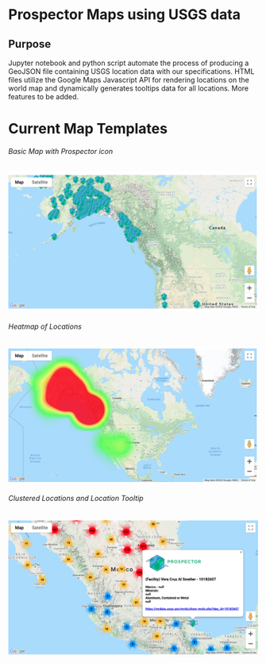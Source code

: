 # Prospector Maps using USGS data

## Purpose

Jupyter notebook and python script automate the process of producing a GeoJSON file containing USGS location data with our specifications. HTML files utilize the Google Maps Javascript API for rendering locations on the world map and dynamically generates tooltips data for all locations. More features to be added. 

# Current Map Templates

###### Basic Map with Prospector icon

<img src="https://raw.githubusercontent.com/mkhanyisig/RandomCodeSamples/master/JSON%20file/Screen%20Shot%202020-09-29%20at%206.52.16%20PM.png">

###### Heatmap of Locations

<img src="https://raw.githubusercontent.com/mkhanyisig/RandomCodeSamples/master/JSON%20file/Screen%20Shot%202020-09-29%20at%206.53.44%20PM.png">

###### Clustered Locations and Location Tooltip

<img src="https://raw.githubusercontent.com/mkhanyisig/RandomCodeSamples/master/JSON%20file/Screen%20Shot%202020-09-29%20at%206.54.52%20PM.png">



